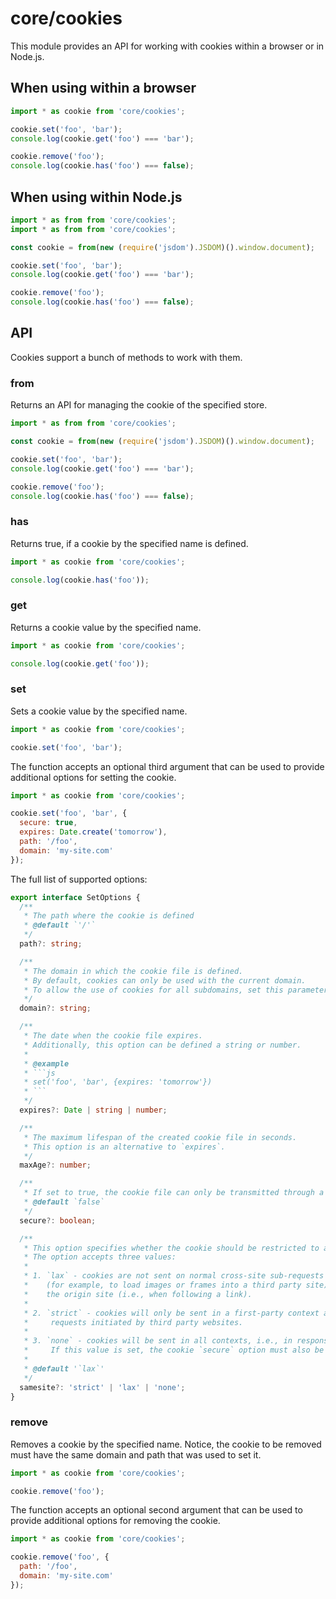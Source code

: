 # core/cookies

This module provides an API for working with cookies within a browser or in Node.js.

## When using within a browser

```js
import * as cookie from 'core/cookies';

cookie.set('foo', 'bar');
console.log(cookie.get('foo') === 'bar');

cookie.remove('foo');
console.log(cookie.has('foo') === false);
```

## When using within Node.js

```js
import * as from from 'core/cookies';
import * as from from 'core/cookies';

const cookie = from(new (require('jsdom').JSDOM)().window.document);

cookie.set('foo', 'bar');
console.log(cookie.get('foo') === 'bar');

cookie.remove('foo');
console.log(cookie.has('foo') === false);
```

## API

Cookies support a bunch of methods to work with them.

### from

Returns an API for managing the cookie of the specified store.

```js
import * as from from 'core/cookies';

const cookie = from(new (require('jsdom').JSDOM)().window.document);

cookie.set('foo', 'bar');
console.log(cookie.get('foo') === 'bar');

cookie.remove('foo');
console.log(cookie.has('foo') === false);
```

### has

Returns true, if a cookie by the specified name is defined.

```js
import * as cookie from 'core/cookies';

console.log(cookie.has('foo'));
```

### get

Returns a cookie value by the specified name.

```js
import * as cookie from 'core/cookies';

console.log(cookie.get('foo'));
```

### set

Sets a cookie value by the specified name.

```js
import * as cookie from 'core/cookies';

cookie.set('foo', 'bar');
```

The function accepts an optional third argument that can be used to provide additional options for setting the cookie.

```js
import * as cookie from 'core/cookies';

cookie.set('foo', 'bar', {
  secure: true,
  expires: Date.create('tomorrow'),
  path: '/foo',
  domain: 'my-site.com'
});
```

The full list of supported options:

````typescript
export interface SetOptions {
  /**
   * The path where the cookie is defined
   * @default `'/'`
   */
  path?: string;

  /**
   * The domain in which the cookie file is defined.
   * By default, cookies can only be used with the current domain.
   * To allow the use of cookies for all subdomains, set this parameter to the value of the root domain.
   */
  domain?: string;

  /**
   * The date when the cookie file expires.
   * Additionally, this option can be defined a string or number.
   *
   * @example
   * ```js
   * set('foo', 'bar', {expires: 'tomorrow'})
   * ```
   */
  expires?: Date | string | number;

  /**
   * The maximum lifespan of the created cookie file in seconds.
   * This option is an alternative to `expires`.
   */
  maxAge?: number;

  /**
   * If set to true, the cookie file can only be transmitted through a secure HTTPS connection.
   * @default `false`
   */
  secure?: boolean;

  /**
   * This option specifies whether the cookie should be restricted to a first-party/same-site context.
   * The option accepts three values:
   *
   * 1. `lax` - cookies are not sent on normal cross-site sub-requests
   *    (for example, to load images or frames into a third party site), but are sent when a user is navigating to
   *    the origin site (i.e., when following a link).
   *
   * 2. `strict` - cookies will only be sent in a first-party context and not be sent along with
   *     requests initiated by third party websites.
   *
   * 3. `none` - cookies will be sent in all contexts, i.e., in responses to both first-party and cross-origin requests.
   *     If this value is set, the cookie `secure` option must also be set (or the cookie will be blocked).
   *
   * @default '`lax`'
   */
  samesite?: 'strict' | 'lax' | 'none';
}
````

### remove

Removes a cookie by the specified name.
Notice, the cookie to be removed must have the same domain and path that was used to set it.

```js
import * as cookie from 'core/cookies';

cookie.remove('foo');
```

The function accepts an optional second argument that can be used to provide additional options for removing the cookie.

```js
import * as cookie from 'core/cookies';

cookie.remove('foo', {
  path: '/foo',
  domain: 'my-site.com'
});
```
